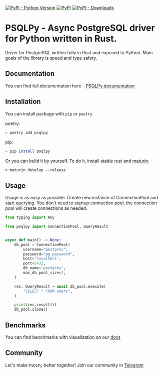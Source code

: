 [![PyPI - Python Version](https://img.shields.io/pypi/pyversions/psqlpy?style=for-the-badge)](https://pypi.org/project/psqlpy/)
[![PyPI](https://img.shields.io/pypi/v/psqlpy?style=for-the-badge)](https://pypi.org/project/psqlpy/)
[![PyPI - Downloads](https://img.shields.io/pypi/dm/psqlpy?style=for-the-badge)](https://pypistats.org/packages/psqlpy)

# PSQLPy - Async PostgreSQL driver for Python written in Rust.

Driver for PostgreSQL written fully in Rust and exposed to Python.
Main goals of the library is speed and type safety.

## Documentation
You can find full documentation here - [PSQLPy documentation](https://psqlpy-python.github.io/)

## Installation

You can install package with `pip` or `poetry`.

poetry:

```bash
> poetry add psqlpy
```

pip:

```bash
> pip install psqlpy
```

Or you can build it by yourself. To do it, install stable rust and [maturin](https://github.com/PyO3/maturin).

```
> maturin develop --release
```

## Usage

Usage is as easy as possible.
Create new instance of ConnectionPool and start querying.
You don't need to startup connection pool, the connection pool will create connections as needed.

```python
from typing import Any

from psqlpy import ConnectionPool, QueryResult


async def main() -> None:
    db_pool = ConnectionPool(
        username="postgres",
        password="pg_password",
        host="localhost",
        port=5432,
        db_name="postgres",
        max_db_pool_size=2,
    )

    res: QueryResult = await db_pool.execute(
        "SELECT * FROM users",
    )

    print(res.result())
    db_pool.close()

```

## Benchmarks

You can find benchmarks with visualization on our [docs](https://psqlpy-python.github.io/benchmarks.html)

## Community
Let's make `PSQLPy` better together!
Join our community in [Telegram](https://t.me/+f3Y8mYKgXxhmYThi)
